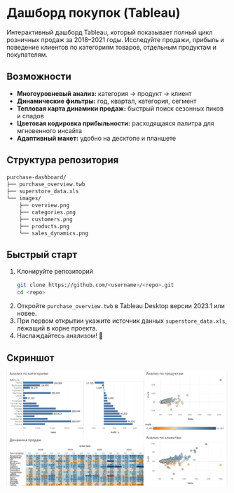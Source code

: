 # Дашборд покупок (Tableau)



Интерактивный дашборд Tableau, который показывает полный цикл розничных продаж за 2018–2021 годы. Исследуйте продажи, прибыль и поведение клиентов по категориям товаров, отдельным продуктам и покупателям.

## Возможности

- **Многоуровневый анализ:** категория → продукт → клиент
- **Динамические фильтры:** год, квартал, категория, сегмент
- **Тепловая карта динамики продаж:** быстрый поиск сезонных пиков и спадов
- **Цветовая кодировка прибыльности:** расходящаяся палитра для мгновенного инсайта
- **Адаптивный макет:** удобно на десктопе и планшете

## Структура репозитория

```text
purchase-dashboard/
├── purchase_overview.twb
├── superstore_data.xls
└── images/
    ├── overview.png
    ├── categories.png
    ├── customers.png
    ├── products.png
    └── sales_dynamics.png
```

## Быстрый старт

1. Клонируйте репозиторий
   ```bash
   git clone https://github.com/<username>/<repo>.git
   cd <repo>
   ```
2. Откройте `purchase_overview.twb` в Tableau Desktop версии 2023.1 или новее.
3. При первом открытии укажите источник данных `superstore_data.xls`, лежащий в корне проекта.
4. Наслаждайтесь анализом! 🎉

## Скриншот
![График продаж](images/overview.png)




